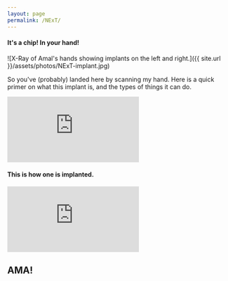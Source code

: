 ```yaml
---
layout: page
permalink: /NExT/
---
```


#### It's a chip! In your hand!

![X-Ray of Amal's hands showing implants on the left and right.]({{ site.url }}/assets/photos/NExT-implant.jpg)

So you've (probably) landed here by scanning my hand. Here is a quick primer on what this implant is, and the types of things it can do.

<div class="container">
<iframe class="responsive-iframe" src="https://www.youtube.com/embed/Gs0bVs8QuWE" title="YouTube video player" frameborder="0" allow="accelerometer; autoplay; clipboard-write; encrypted-media; gyroscope; picture-in-picture" allowfullscreen></iframe>
</div>


#### This is how one is implanted.

<div class="container">
<iframe class="responsive-iframe" src="https://www.youtube.com/embed/SZiRISGdQ4g?t=680" title="YouTube video player" frameborder="0" allow="accelerometer; autoplay; clipboard-write; encrypted-media; gyroscope; picture-in-picture" allowfullscreen></iframe>
</div>

## AMA!




